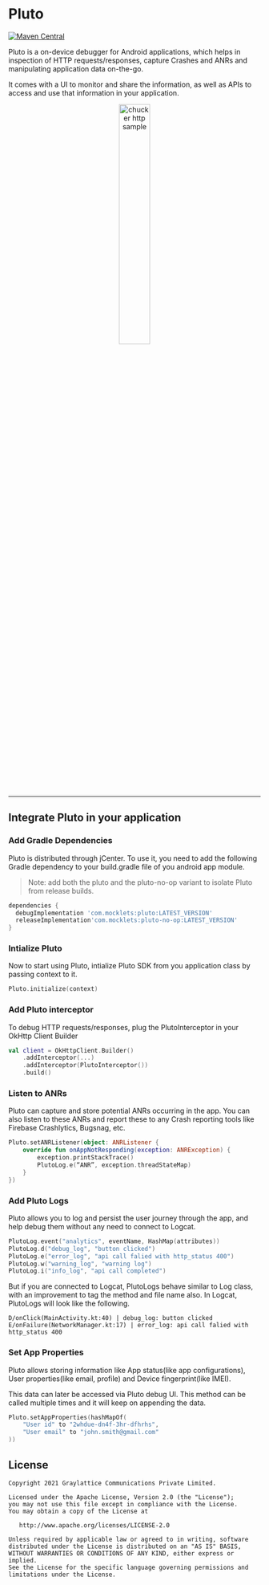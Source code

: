 # Pluto
[![Maven Central](https://maven-badges.herokuapp.com/maven-central/com.mocklets/pluto/badge.svg)](https://maven-badges.herokuapp.com/maven-central/com.mocklets/pluto)


Pluto is a on-device debugger for Android applications, which helps in inspection of HTTP requests/responses, capture Crashes and ANRs and manipulating application data on-the-go.

It comes with a UI to monitor and share the information, as well as APIs to access and use that information in your application.


<p align="center">
  <img src="https://firebasestorage.googleapis.com/v0/b/pluto-web/o/pluto_summary_gif.gif?alt=media" alt="chucker http sample" width="35%"/>
</p>

***


## Integrate Pluto in your application



### Add Gradle Dependencies

Pluto is distributed through jCenter. To use it, you need to add the following Gradle dependency to your build.gradle file of you android app module.

> Note: add both the pluto and the pluto-no-op variant to isolate Pluto from release builds.
```groovy
dependencies {
  debugImplementation 'com.mocklets:pluto:LATEST_VERSION'
  releaseImplementation'com.mocklets:pluto-no-op:LATEST_VERSION'
}
```



### Intialize Pluto

Now to start using Pluto, intialize Pluto SDK from you application class by passing context to it.
```kotlin
Pluto.initialize(context)
```



###  Add Pluto interceptor

To debug HTTP requests/responses, plug the PlutoInterceptor in your OkHttp Client Builder
```kotlin
val client = OkHttpClient.Builder()
    .addInterceptor(...)
    .addInterceptor(PlutoInterceptor())
    .build()
```



### Listen to ANRs

Pluto can capture and store potential ANRs occurring in the app. You can also listen to these ANRs and report these to any Crash reporting tools like Firebase Crashlytics, Bugsnag, etc.
```kotlin
Pluto.setANRListener(object: ANRListener {
    override fun onAppNotResponding(exception: ANRException) {
        exception.printStackTrace()
        PlutoLog.e(“ANR”, exception.threadStateMap)
    }
})
```



### Add Pluto Logs

Pluto allows you to log and persist the user journey through the app, and help debug them without any need to connect to Logcat.
```kotlin
PlutoLog.event("analytics", eventName, HashMap(attributes))
PlutoLog.d("debug_log", "button clicked")
PlutoLog.e("error_log", "api call falied with http_status 400")
PlutoLog.w("warning_log", "warning log")
PlutoLog.i("info_log", "api call completed")
```

But if you are connected to Logcat, PlutoLogs behave similar to Log class, with an improvement to tag the method and file name also. In Logcat, PlutoLogs will look like the following.
```
D/onClick(MainActivity.kt:40) | debug_log: button clicked
E/onFailure(NetworkManager.kt:17) | error_log: api call falied with http_status 400
```


### Set App Properties

Pluto allows storing information like App status(like app configurations), User properties(like email, profile) and Device fingerprint(like IMEI).

This data can later be accessed via Pluto debug UI. This method can be called multiple times and it will keep on appending the data.
```kotlin
Pluto.setAppProperties(hashMapOf(
    "User id" to "2whdue-dn4f-3hr-dfhrhs",
    "User email" to "john.smith@gmail.com"
))
```

## License

```
Copyright 2021 Graylattice Communications Private Limited.

Licensed under the Apache License, Version 2.0 (the "License");
you may not use this file except in compliance with the License.
You may obtain a copy of the License at

   http://www.apache.org/licenses/LICENSE-2.0

Unless required by applicable law or agreed to in writing, software
distributed under the License is distributed on an "AS IS" BASIS,
WITHOUT WARRANTIES OR CONDITIONS OF ANY KIND, either express or implied.
See the License for the specific language governing permissions and
limitations under the License.
```
